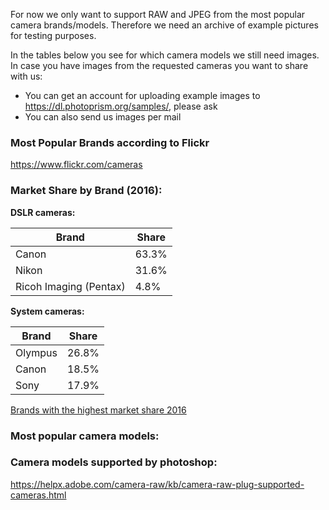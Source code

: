For now we only want to support RAW and JPEG from the most popular camera brands/models. Therefore we need an archive of example pictures for testing purposes. 

In the tables below you see for which camera models we still need images. In case you have images from the requested cameras you want to share with us:
* You can get an account for uploading example images to https://dl.photoprism.org/samples/, please ask
* You can also send us images per mail


### Most Popular Brands according to Flickr

https://www.flickr.com/cameras

### Market Share by Brand (2016):

**DSLR cameras:**

Brand | Share
------------ | -------------
Canon | 63.3%
Nikon | 31.6%
Ricoh Imaging (Pentax) | 4.8%

**System cameras:**

Brand | Share
------------ | -------------
Olympus | 26.8%
Canon | 18.5%
Sony| 17.9%

[Brands with the highest market share 2016](https://www.bilderrampe.de/2017/02/22/kamerahersteller-wer-hatte-2016-den-groessten-marktanteil/)

### Most popular camera models:

### Camera models supported by photoshop:
https://helpx.adobe.com/camera-raw/kb/camera-raw-plug-supported-cameras.html
